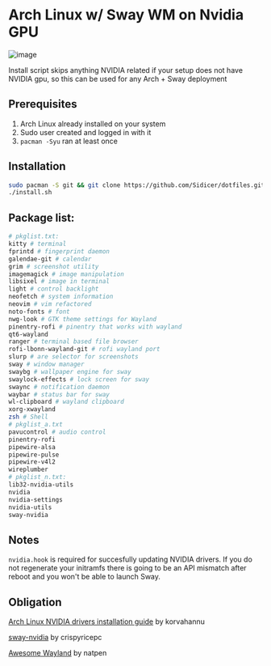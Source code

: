 # Arch Linux w/ Sway WM on Nvidia GPU

![image](https://github.com/user-attachments/assets/e9578ed8-bc3c-444d-ba1b-a50d5fac8215)

Install script skips anything NVIDIA related if your setup does not have NVIDIA gpu, so this can be used for any Arch + Sway deployment

## Prerequisites

1. Arch Linux already installed on your system
2. Sudo user created and logged in with it
3. `pacman -Syu` ran at least once

## Installation

```sh
sudo pacman -S git && git clone https://github.com/Sidicer/dotfiles.git && cd dotfiles
./install.sh
```

## Package list:

```sh
# pkglist.txt:
kitty # terminal
fprintd # fingerprint daemon
galendae-git # calendar
grim # screenshot utility
imagemagick # image manipulation
libsixel # image in terminal
light # control backlight
neofetch # system information
neovim # vim refactored
noto-fonts # font
nwg-look # GTK theme settings for Wayland
pinentry-rofi # pinentry that works with wayland
qt6-wayland
ranger # terminal based file browser
rofi-lbonn-wayland-git # rofi wayland port
slurp # are selector for screenshots
sway # window manager
swaybg # wallpaper engine for sway
swaylock-effects # lock screen for sway
swaync # notification daemon
waybar # status bar for sway
wl-clipboard # wayland clipboard
xorg-xwayland
zsh # Shell
# pkglist_a.txt
pavucontrol # audio control
pinentry-rofi
pipewire-alsa
pipewire-pulse
pipewire-v4l2
wireplumber
# pkglist_n.txt:
lib32-nvidia-utils
nvidia
nvidia-settings
nvidia-utils
sway-nvidia
```

## Notes

`nvidia.hook` is required for succesfully updating NVIDIA drivers. If you do not regenerate your initramfs there is going to be an API mismatch after reboot and you won't be able to launch Sway.

## Obligation

[Arch Linux NVIDIA drivers installation guide](https://github.com/korvahannu/arch-nvidia-drivers-installation-guide) by korvahannu

[sway-nvidia](https://github.com/crispyricepc/sway-nvidia) by crispyricepc

[Awesome Wayland](https://github.com/natpen/awesome-wayland) by natpen
